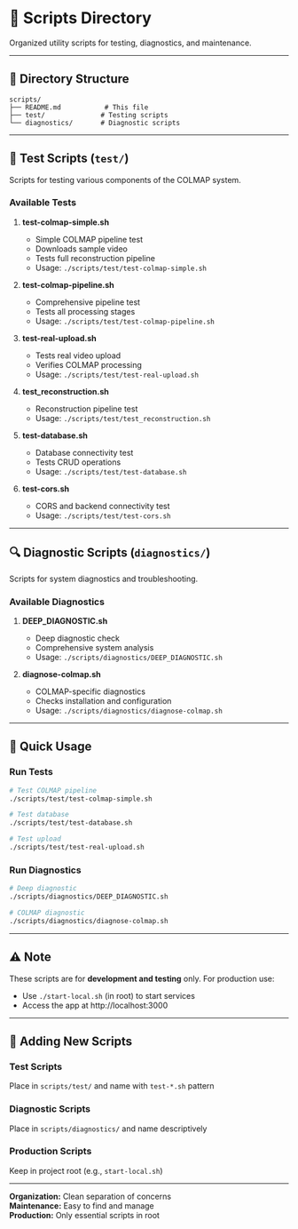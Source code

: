 # 🔧 Scripts Directory

Organized utility scripts for testing, diagnostics, and maintenance.

---

## 📁 Directory Structure

```
scripts/
├── README.md           # This file
├── test/              # Testing scripts
└── diagnostics/       # Diagnostic scripts
```

---

## 🧪 Test Scripts (`test/`)

Scripts for testing various components of the COLMAP system.

### Available Tests

1. **test-colmap-simple.sh**
   - Simple COLMAP pipeline test
   - Downloads sample video
   - Tests full reconstruction pipeline
   - Usage: `./scripts/test/test-colmap-simple.sh`

2. **test-colmap-pipeline.sh**
   - Comprehensive pipeline test
   - Tests all processing stages
   - Usage: `./scripts/test/test-colmap-pipeline.sh`

3. **test-real-upload.sh**
   - Tests real video upload
   - Verifies COLMAP processing
   - Usage: `./scripts/test/test-real-upload.sh`

4. **test_reconstruction.sh**
   - Reconstruction pipeline test
   - Usage: `./scripts/test/test_reconstruction.sh`

5. **test-database.sh**
   - Database connectivity test
   - Tests CRUD operations
   - Usage: `./scripts/test/test-database.sh`

6. **test-cors.sh**
   - CORS and backend connectivity test
   - Usage: `./scripts/test/test-cors.sh`

---

## 🔍 Diagnostic Scripts (`diagnostics/`)

Scripts for system diagnostics and troubleshooting.

### Available Diagnostics

1. **DEEP_DIAGNOSTIC.sh**
   - Deep diagnostic check
   - Comprehensive system analysis
   - Usage: `./scripts/diagnostics/DEEP_DIAGNOSTIC.sh`

2. **diagnose-colmap.sh**
   - COLMAP-specific diagnostics
   - Checks installation and configuration
   - Usage: `./scripts/diagnostics/diagnose-colmap.sh`

---

## 🚀 Quick Usage

### Run Tests
```bash
# Test COLMAP pipeline
./scripts/test/test-colmap-simple.sh

# Test database
./scripts/test/test-database.sh

# Test upload
./scripts/test/test-real-upload.sh
```

### Run Diagnostics
```bash
# Deep diagnostic
./scripts/diagnostics/DEEP_DIAGNOSTIC.sh

# COLMAP diagnostic
./scripts/diagnostics/diagnose-colmap.sh
```

---

## ⚠️ Note

These scripts are for **development and testing** only. For production use:
- Use `./start-local.sh` (in root) to start services
- Access the app at http://localhost:3000

---

## 📝 Adding New Scripts

### Test Scripts
Place in `scripts/test/` and name with `test-*.sh` pattern

### Diagnostic Scripts
Place in `scripts/diagnostics/` and name descriptively

### Production Scripts
Keep in project root (e.g., `start-local.sh`)

---

**Organization:** Clean separation of concerns  
**Maintenance:** Easy to find and manage  
**Production:** Only essential scripts in root


